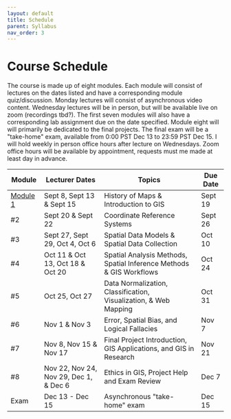 ```yaml
---
layout: default
title: Schedule
parent: Syllabus
nav_order: 3
---
```


# Course Schedule

The course is made up of eight modules.  Each module will consist of lectures on the dates listed and have a corresponding module quiz/discussion.  Monday lectures will consist of asynchronous video content.  Wednesday lectures will be in person, but will be available live on zoom (recordings tbd?).  The first seven modules will also have a corresponding lab assignment due on the date specified.  Module eight will will primarily be dedicated to the final projects.  The final exam will be a "take-home" exam, available from 0:00 PST Dec 13 to 23:59 PST Dec 15.  I will hold weekly in person office hours after lecture on Wednesdays.  Zoom office hours will be available by appointment, requests must me made at least day in advance.  

|            Module            |            Lecturer Dates            |                              Topics                               |Due Date|
|------------------------------|--------------------------------------|-------------------------------------------------------------------|--------|
|[Module 1](modules/Module1.md)|Sept 8, Sept 13 & Sept 15             |History of Maps & Introduction to GIS                              |Sept 19 |
|#2                            |Sept 20 & Sept 22                     |Coordinate Reference Systems                                       |Sept 26 |
|#3                            |Sept 27, Sept 29, Oct 4, Oct 6        |Spatial Data Models & Spatial Data Collection                      |Oct 10  |
|#4                            |Oct 11 & Oct 13, Oct 18 & Oct 20      |Spatial Analysis Methods, Spatial Inference Methods & GIS Workflows|Oct 24  |
|#5                            |Oct 25, Oct 27                        |Data Normalization, Classification, Visualization, & Web Mapping   |Oct 31  |
|#6                            |Nov 1 & Nov 3                         |Error, Spatial Bias, and Logical Fallacies                         |Nov 7   |
|#7                            |Nov 8, Nov 15 & Nov 17                |Final Project Introduction, GIS Applications, and GIS in Research  |Nov 21  |
|#8                            |Nov 22, Nov 24, Nov 29, Dec 1, & Dec 6|Ethics in GIS, Project Help and Exam Review                        |Dec 7   |
|Exam                          |Dec 13 - Dec 15                       |Asynchronous "take-home" exam                                      |Dec 15  |


